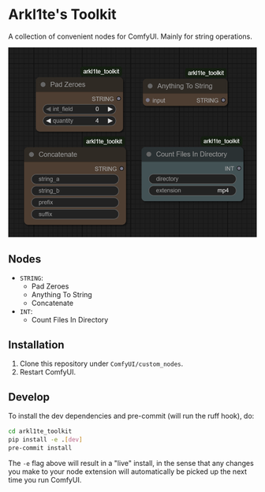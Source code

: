 # Arkl1te's Toolkit

A collection of convenient nodes for ComfyUI. Mainly for string operations.

![Screenshot of the nodes in this ComfyUI toolkit](img/nodes.png)

## Nodes

- `STRING`:
    - Pad Zeroes
    - Anything To String
    - Concatenate
- `INT`:
    - Count Files In Directory

## Installation

1. Clone this repository under `ComfyUI/custom_nodes`.
2. Restart ComfyUI.

## Develop

To install the dev dependencies and pre-commit (will run the ruff hook), do:

```bash
cd arkl1te_toolkit
pip install -e .[dev]
pre-commit install
```

The `-e` flag above will result in a "live" install, in the sense that any changes you make to your node extension will automatically be picked up the next time you run ComfyUI.